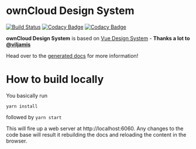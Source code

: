 # ownCloud Design System
[![Build Status](https://drone.owncloud.com/api/badges/owncloud/owncloud-design-system/status.svg)](https://drone.owncloud.com/owncloud/owncloud-design-system)
[![Codacy Badge](https://app.codacy.com/project/badge/Grade/f2930610fd4545cc99a461192d0fe2b4)](https://www.codacy.com/gh/owncloud/owncloud-design-system?utm_source=github.com&amp;utm_medium=referral&amp;utm_content=owncloud/owncloud-design-system&amp;utm_campaign=Badge_Grade)
[![Codacy Badge](https://app.codacy.com/project/badge/Coverage/f2930610fd4545cc99a461192d0fe2b4)](https://www.codacy.com/gh/owncloud/owncloud-design-system?utm_source=github.com&utm_medium=referral&utm_content=owncloud/owncloud-design-system&utm_campaign=Badge_Coverage)

**ownCloud Design System** is based on [Vue Design System](https://vueds.com/) - **Thanks a lot to [@viljamis](https://twitter.com/viljamis)**

Head over to the [generated docs](https://owncloud.github.io/owncloud-design-system/) for more information!

# How to build locally

You basically run

`yarn install`

followed by
`yarn start`

This will fire up a web server at http://localhost:6060.
Any changes to the code base will result it rebuilding the docs and reloading the content in the browser.
